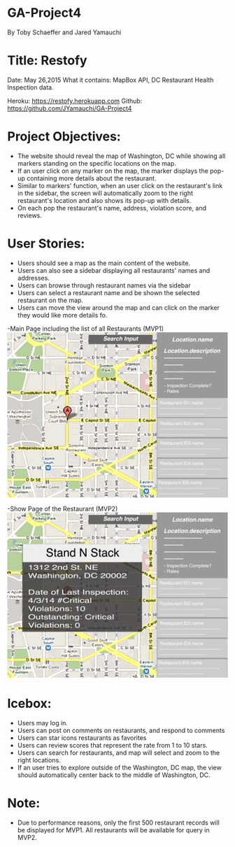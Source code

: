 # GA-Project4
By Toby Schaeffer and Jared Yamauchi

# Title: Restofy
Date: May 26,2015
What it contains: MapBox API, DC Restaurant Health Inspection data.

Heroku:  https://restofy.herokuapp.com
Github:  https://github.com/JYamauchi/GA-Project4

# Project Objectives:
- The website should reveal the map of Washington, DC while showing all markers standing on the specific locations on the map. 
- If an user click on any marker on the map, the marker displays the pop-up containing more details about the restaurant. 
- Similar to markers' function, when an user click on the restaurant's link in the sidebar, the screen will automatically zoom to the right restaurant's location and also shows its pop-up with details.
- On each pop the restaurant's name, address, violation score, and reviews.

# User Stories: 
- Users should see a map as the main content of the website.  
- Users can also see a sidebar displaying all restaurants' names and addresses.
- Users can browse through restaurant names via the sidebar 
- Users can select a restaurant name and be shown the selected restaurant on the map. 
- Users can move the view around the map and can click on the marker they would like more details fo. 

-Main Page including the list of all Restaurants (MVP1)
![alt tag](https://github.com/JYamauchi/GA-Project4/blob/master/Project-4-UI-Index.png)

-Show Page of the Restaurant (MVP2)
![alt tag](https://github.com/JYamauchi/GA-Project4/blob/master/Project-4-UI-Show.png)

# Icebox: 
- Users may log in.
- Users can post on comments on restaurants, and respond to comments 
- Users can star icons restaurants as favorites
- Users can review scores that represent the rate from 1 to 10 stars. 
- Users can search for restaurants, and map will select and zoom to the right locations. 
- If an user tries to explore outside of the Washington, DC map, the view should automatically center back to the middle of Washington, DC.

# Note:
- Due to performance reasons, only the first 500 restaurant records will be displayed for MVP1.  All restaurants will be available for query in MVP2.   